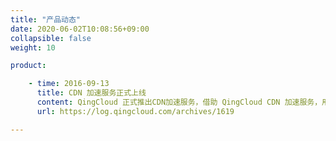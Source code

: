 ```yaml
---
title: "产品动态"
date: 2020-06-02T10:08:56+09:00
collapsible: false
weight: 10

product:

    - time: 2016-09-13
      title: CDN 加速服务正式上线
      content: QingCloud 正式推出CDN加速服务，借助 QingCloud CDN 加速服务，用户可以自定义配置 CDN 缓存策略规则、访问规则、防盗链、内容刷新等配置，灵活使用 CDN。此外，QingCloud 还提供省份访问、访问文件次数、流量、带宽等丰富的监控统计，帮助用户时刻了解CDN使用情况。
      url: https://log.qingcloud.com/archives/1619

---
```






